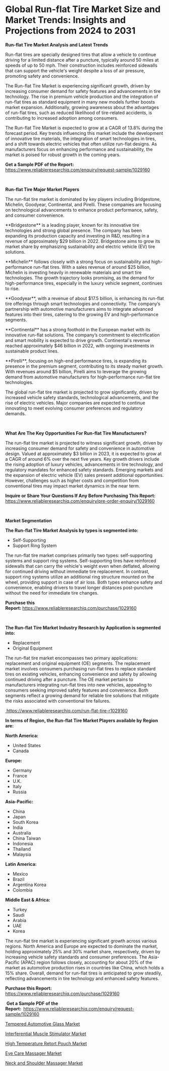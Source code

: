 <p><h1>Global Run-flat Tire Market Size and Market Trends: Insights and Projections from 2024 to 2031</h1></p><p><strong>Run-flat Tire Market Analysis and Latest Trends</strong></p>
<p><p>Run-flat tires are specially designed tires that allow a vehicle to continue driving for a limited distance after a puncture, typically around 50 miles at speeds of up to 50 mph. Their construction includes reinforced sidewalls that can support the vehicle's weight despite a loss of air pressure, promoting safety and convenience.</p><p>The Run-flat Tire Market is experiencing significant growth, driven by increasing consumer demand for safety features and advancements in tire technology. The rise in premium vehicle production and the integration of run-flat tires as standard equipment in many new models further boosts market expansion. Additionally, growing awareness about the advantages of run-flat tires, such as reduced likelihood of tire-related accidents, is contributing to increased adoption among consumers.</p><p>The Run-flat Tire Market is expected to grow at a CAGR of 13.8% during the forecast period. Key trends influencing this market include the development of innovative tire materials, the integration of smart technologies in tires, and a shift towards electric vehicles that often utilize run-flat designs. As manufacturers focus on enhancing performance and sustainability, the market is poised for robust growth in the coming years.</p></p>
<p><strong>Get a Sample PDF of the Report:&nbsp;</strong> <a href="https://www.reliableresearchiq.com/enquiry/request-sample/1029160">https://www.reliableresearchiq.com/enquiry/request-sample/1029160</a></p>
<p>&nbsp;</p>
<p><strong>Run-flat Tire Major Market Players</strong></p>
<p><p>The run-flat tire market is dominated by key players including Bridgestone, Michelin, Goodyear, Continental, and Pirelli. These companies are focusing on technological advancements to enhance product performance, safety, and consumer convenience.</p><p>**Bridgestone** is a leading player, known for its innovative tire technologies and strong global presence. The company has been expanding its production capacity and investing in R&D, resulting in a revenue of approximately $29 billion in 2022. Bridgestone aims to grow its market share by emphasizing sustainability and electric vehicle (EV) tire solutions.</p><p>**Michelin** follows closely with a strong focus on sustainability and high-performance run-flat tires. With a sales revenue of around $25 billion, Michelin is investing heavily in renewable materials and smart tire technologies. The growth trajectory looks promising, as the demand for high-performance tires, especially in the luxury vehicle segment, continues to rise.</p><p>**Goodyear**, with a revenue of about $17.5 billion, is enhancing its run-flat tire offerings through smart technologies and connectivity. The company’s partnership with automotive manufacturers aims to integrate advanced features into their tires, catering to the growing EV and high-performance segments.</p><p>**Continental** has a strong foothold in the European market with its innovative run-flat solutions. The company’s commitment to electrification and smart mobility is expected to drive growth. Continental's revenue reached approximately $46 billion in 2022, with ongoing investments in sustainable product lines.</p><p>**Pirelli**, focusing on high-end performance tires, is expanding its presence in the premium segment, contributing to its steady market growth. With revenues around $5 billion, Pirelli aims to leverage the growing demand from automotive manufacturers for high-performance run-flat tire technologies.</p><p>The global run-flat tire market is projected to grow significantly, driven by increased vehicle safety standards, technological advancements, and the rise of electric vehicles. Major companies are expected to continue innovating to meet evolving consumer preferences and regulatory demands.</p></p>
<p>&nbsp;</p>
<p><strong>What Are The Key Opportunities For Run-flat Tire Manufacturers?</strong></p>
<p><p>The run-flat tire market is projected to witness significant growth, driven by increasing consumer demand for safety and convenience in automotive design. Valued at approximately $3 billion in 2023, it is expected to grow at a CAGR of around 6% over the next five years. Key growth drivers include the rising adoption of luxury vehicles, advancements in tire technology, and regulatory mandates for enhanced safety standards. Emerging markets and the expansion of electric vehicle (EV) sales present additional opportunities. However, challenges such as higher costs and competition from conventional tires may impact market dynamics in the near term.</p></p>
<p><strong>Inquire or Share Your Questions If Any Before Purchasing This Report:</strong> <a href="https://www.reliableresearchiq.com/enquiry/pre-order-enquiry/1029160">https://www.reliableresearchiq.com/enquiry/pre-order-enquiry/1029160</a></p>
<p>&nbsp;</p>
<p><strong>Market Segmentation</strong></p>
<p><strong>The Run-flat Tire Market Analysis by types is segmented into:</strong></p>
<p><ul><li>Self-Supporting</li><li>Support Ring System</li></ul></p>
<p><p>The run-flat tire market comprises primarily two types: self-supporting systems and support ring systems. Self-supporting tires have reinforced sidewalls that can carry the vehicle's weight even when deflated, allowing for continued driving without immediate tire replacement. In contrast, support ring systems utilize an additional ring structure mounted on the wheel, providing support in case of air loss. Both types enhance safety and convenience, enabling drivers to travel longer distances post-puncture without the need for immediate tire changes.</p></p>
<p><strong>Purchase this Report:&nbsp;</strong><a href="https://www.reliableresearchiq.com/purchase/1029160">https://www.reliableresearchiq.com/purchase/1029160</a></p>
<p>&nbsp;</p>
<p><strong>The Run-flat Tire Market Industry Research by Application is segmented into:</strong></p>
<p><ul><li>Replacement</li><li>Original Equipment</li></ul></p>
<p><p>The run-flat tire market encompasses two primary applications: replacement and original equipment (OE) segments. The replacement market involves consumers purchasing run-flat tires to replace standard tires on existing vehicles, enhancing convenience and safety by allowing continued driving after a puncture. The OE market pertains to manufacturers integrating run-flat tires into new vehicles, appealing to consumers seeking improved safety features and convenience. Both segments reflect a growing demand for reliable tire solutions that mitigate the risks associated with conventional tire failures.</p></p>
<p><a href="https://www.reliableresearchiq.com/run-flat-tire-r1029160">&nbsp;https://www.reliableresearchiq.com/run-flat-tire-r1029160</a></p>
<p><strong>In terms of Region, the Run-flat Tire Market Players available by Region are:</strong></p>
<p>
    <p> <strong> North America: </strong>
        <ul>
            <li>United States</li>
            <li>Canada</li>
        </ul>
        </p> 
    <p> <strong> Europe: </strong>
        <ul>
            <li>Germany</li>
            <li>France</li>
            <li>U.K.</li>
            <li>Italy</li>
            <li>Russia</li>
        </ul>
        </p> 
    <p> <strong> Asia-Pacific: </strong>
        <ul>
            <li>China</li>
            <li>Japan</li>
            <li>South Korea</li>
            <li>India</li>
            <li>Australia</li>
            <li>China Taiwan</li>
            <li>Indonesia</li>
            <li>Thailand</li>
            <li>Malaysia</li>
        </ul>
        </p> 
    <p> <strong> Latin America: </strong>
        <ul>
            <li>Mexico</li>
            <li>Brazil</li>
            <li>Argentina Korea</li>
            <li>Colombia</li>
        </ul>
        </p> 
    <p> <strong> Middle East & Africa: </strong>
        <ul>
            <li>Turkey</li>
            <li>Saudi</li>
            <li>Arabia</li>
            <li>UAE</li>
            <li>Korea</li>
        </ul>
    </p>
    </p>
<p><p>The run-flat tire market is experiencing significant growth across various regions. North America and Europe are expected to dominate the market, holding approximately 25% and 30% market share, respectively, driven by increasing vehicle safety standards and consumer preferences. The Asia-Pacific (APAC) region follows closely, accounting for about 20% of the market as automotive production rises in countries like China, which holds a 15% share. Overall, demand for run-flat tires is anticipated to grow steadily, reflecting advancements in tire technology and enhanced safety features.</p></p>
<p><strong>Purchase this Report: </strong><a href="https://www.reliableresearchiq.com/purchase/1029160">https://www.reliableresearchiq.com/purchase/1029160</a></p>
<p>&nbsp;<strong>Get a Sample PDF of the Report:&nbsp;&nbsp;</strong><a href="https://www.reliableresearchiq.com/enquiry/request-sample/1029160">https://www.reliableresearchiq.com/enquiry/request-sample/1029160</a></p>
<p><strong></strong></p>
<p><p><a href="https://www.linkedin.com/pulse/global-tempered-automotive-glass-market-focus-application-vmfqe?trackingId=NEMaied6QXmkHdMmBIskQA%3D%3D">Tempered Automotive Glass Market</a></p><p><a href="https://www.linkedin.com/pulse/deep-dive-interferential-muscle-stimulator-market-itstrends-gclie?trackingId=o%2FtVE%2F0NSbmplxW0Zo4g%2FQ%3D%3D">Interferential Muscle Stimulator Market</a></p><p><a href="https://www.linkedin.com/pulse/global-high-temperature-retort-pouch-market-sector-types-applications-gh02e?trackingId=vHy891mjRhi%2Bunj9O6fJqQ%3D%3D">High Temperature Retort Pouch Market</a></p><p><a href="https://www.linkedin.com/pulse/eye-care-massager-market-size-share-analysis-growth-trends-zt0ef?trackingId=1sFc0Tb7TOWSuekquwrt9A%3D%3D">Eye Care Massager Market</a></p><p><a href="https://www.linkedin.com/pulse/neck-shoulder-massager-market-size-type-electronic-devicesmanual-qphff?trackingId=zwQx0WrlQEOI%2Ft8fYiBuGQ%3D%3D">Neck and Shoulder Massager Market</a></p></p>